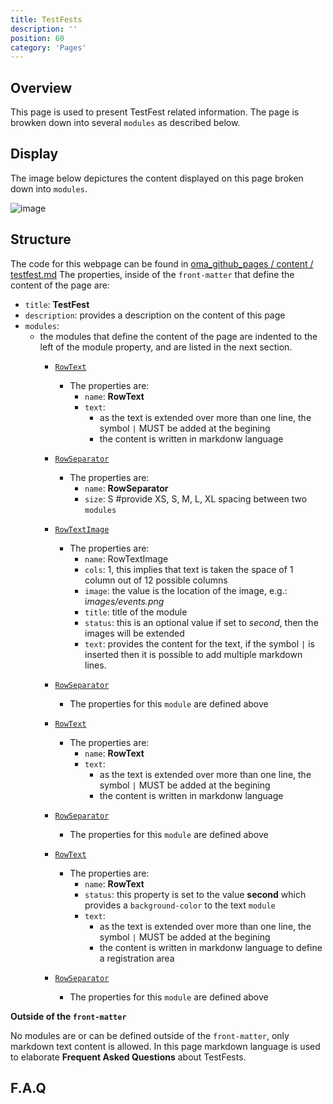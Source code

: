 ```yaml
---
title: TestFests
description: ''
position: 60
category: 'Pages'
---
```


## Overview
This page is used to present TestFest related information.
The page is browken down into several `modules` as described below.

## Display
The image below depictures the content displayed on this page broken down into `modules`.

![image](https://user-images.githubusercontent.com/3258579/147799164-c9e3c40e-3819-40ce-ba9b-8b4b098484ff.png)

## Structure
The code for this webpage can be found in [oma_github_pages / content / testfest.md](https://raw.githubusercontent.com/OpenMobileAlliance/oma_github_pages/main/content/testfests.md)
The properties, inside of the `front-matter` that define the content of the page are:
 
* `title`:  **TestFest**
* `description`: provides a description on the content of this page
* `modules`:
    * the modules that define the content of the page are indented to the left of the module property, and are listed in the next section.
        * [`RowText`](https://raw.githubusercontent.com/OpenMobileAlliance/oma_github_pages/main/content/testfests.md)
            * The properties are:
                * `name`: **RowText**
                * `text`:
                    * as the text is extended over more than one line, the symbol `|` MUST be added at the begining 
                    * the content is written in markdonw language
        * [`RowSeparator`](https://raw.githubusercontent.com/OpenMobileAlliance/oma_github_pages/main/content/testfests.md)
            * The properties are:
                * `name`: **RowSeparator**
                * `size`: S #provide XS, S, M, L, XL spacing between two `modules`

        * [`RowTextImage`](https://raw.githubusercontent.com/OpenMobileAlliance/oma_github_pages/main/content/testfests.md)
            * The properties are:
                * `name`: RowTextImage
                * `cols`: 1, this implies that text is taken the space of 1 column out of 12 possible columns
                * `image`: the value is the location of the image, e.g.: i*mages/events.png*
                * `title`: title of the module
                * `status`: this is an optional value if set to *second*, then the images will be extended
                * `text`: provides the content for the text, if the symbol `|` is inserted then it is possible to add multiple markdown lines.
        * [`RowSeparator`](https://raw.githubusercontent.com/OpenMobileAlliance/oma_github_pages/main/content/testfests.md)
            * The properties for this `module` are defined above

        * [`RowText`](https://raw.githubusercontent.com/OpenMobileAlliance/oma_github_pages/main/content/testfests.md)
            * The properties are:
                * `name`: **RowText**
                * `text`:
                    * as the text is extended over more than one line, the symbol `|` MUST be added at the begining 
                    * the content is written in markdonw language

        * [`RowSeparator`](https://raw.githubusercontent.com/OpenMobileAlliance/oma_github_pages/main/content/testfests.md)
            * The properties for this `module` are defined above

        * [`RowText`](https://raw.githubusercontent.com/OpenMobileAlliance/oma_github_pages/main/content/testfests.md)
            * The properties are:
                * `name`: **RowText**
                * `status`: this property is set to the value **second** which provides a `background-color` to the text `module`
                * `text`:
                    * as the text is extended over more than one line, the symbol `|` MUST be added at the begining 
                    * the content is written in markdonw language to define a registration area

        * [`RowSeparator`](https://raw.githubusercontent.com/OpenMobileAlliance/oma_github_pages/main/content/testfests.md)
            * The properties for this `module` are defined above


**Outside of the `front-matter`**

No modules are or can be defined outside of the `front-matter`, only markdown text content is allowed.
In this page markdown language is used to elaborate **Frequent Asked Questions** about TestFests.

## F.A.Q
